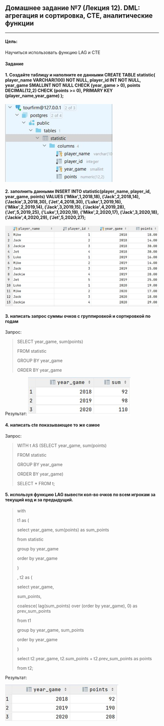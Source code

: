 ## Домашнее задание №7 (Лекция 12). DML: агрегация и сортировка, CTE, аналитические функции

-----------------------

#### Цель:
Научиться использовать функцию LAG и CTE

#### Задание

#### 1. Создайте таблицу и наполните ее данными CREATE TABLE statistic( player_name VARCHAR(100) NOT NULL, player_id INT NOT NULL, year_game SMALLINT NOT NULL CHECK (year_game > 0), points DECIMAL(12,2) CHECK (points >= 0), PRIMARY KEY (player_name,year_game) );
![Схема](img/hw7_1.JPG)

#### 2. заполнить данными INSERT INTO statistic(player_name, player_id, year_game, points) VALUES ('Mike',1,2018,18), ('Jack',2,2018,14), ('Jackie',3,2018,30), ('Jet',4,2018,30), ('Luke',1,2019,16), ('Mike',2,2019,14), ('Jack',3,2019,15), ('Jackie',4,2019,28), ('Jet',5,2019,25), ('Luke',1,2020,19), ('Mike',2,2020,17), ('Jack',3,2020,18), ('Jackie',4,2020,29), ('Jet',5,2020,27);
![Заполнение](img/hw7_2.JPG)

#### 3. написать запрос суммы очков с группировкой и сортировкой по годам
Запрос:
> SELECT year_game, sum(points)
> 
> FROM statistic
> 
> GROUP BY year_game
> 
> ORDER BY year_game

Результат:
![Результат](img/hw7_3.JPG)

#### 4. написать cte показывающее то же самое
Запрос:
> WITH t AS (SELECT year_game, sum(points)
>
> FROM statistic
>
> GROUP BY year_game
>
> ORDER BY year_game)
> 
> SELECT * FROM t;

#### 5. используя функцию LAG вывести кол-во очков по всем игрокам за текущий код и за предыдущий.
> with
> 
> t1 as (
> 
> select year_game, sum(points) as sum_points
> 
> from statistic
> 
> group by year_game
> 
> order by year_game
> 
> )
> 
> , t2 as (
> 
> select year_game,
> 
> sum_points,
> 
> coalesce( lag(sum_points) over (order by year_game), 0) as prev_sum_points
> 
> from t1
> 
> group by year_game, sum_points
> 
> order by year_game
> 
> )
> 
> select t2.year_game, t2.sum_points + t2.prev_sum_points as points
> 
> from t2;

Результат:

![Результат](img/hw7_4.JPG)